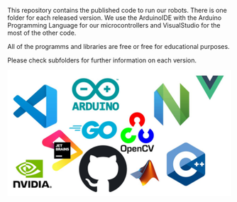 This repository contains the published code to run our robots. 
There is one folder for each released version.
We use the ArduinoIDE with the Arduino Programming Language for our microcontrollers
and VisualStudio for the most of the other code.

All of the programms and libraries are free or free for educational purposes. 

Please check subfolders for further information on each version.

![All the software we use](/softwareimage.jpg)
